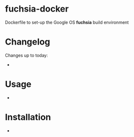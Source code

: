 # fuchsia-docker

Dockerfile to set-up the Google OS **fuchsia** build environment


# Changelog

Changes up to today:

- 

# Usage

- 

# Installation

- 